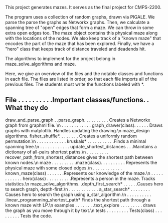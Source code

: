This project generates mazes. It serves as the final project for CMPS-2200.

The program uses a collection of random graphs, drawn via PIGALE.
We parse the parse the graphs as Networkx graphs.
Then, we calculate a spanning tree of "open" edges that form a maze. We can throw in some extra open edges too.
The maze object contains this physical maze along with the locations of the nodes.
We also keep track of a "known maze" that encodes the part of the maze that has been explored.
Finally, we have a "hero" class that keeps track of distance traveled and deadends hit.

The algorithms to implement for the project belong in maze_solve_algorithms and maze.

Here, we give an overview of the files and the notable classes and functions in each file. The files are listed in order, so that each file imports all of the previous files. The students must write the functions labeled with *.

File . . . . . . . . . .Important classes/functions. . What they do
--------------
draw_and_parse_graph . .parse_graph. . . . . . . . . . Creates a Networkx graph from graphml file. \n
. . . . . . . . . . . . graph_drawer(class). . . . . . Draws graphs with matplotlib. Handles updating the drawing.\n
maze_design algorithms. fisher_shuffle*. . . . . . . . Creates a uniformly random permutation.\n
. . . . . . . . . . . . kruskals* . . . . . . . . . . .Finds a minimal spanning tree.\n
. . . . . . . . . . . . update_shortest_distances . . .Maintains a dictionary of all-pairs shortest paths.\n
. . . . . . . . . recover_path_from_shortest_distances gives the shortest path between known nodes.\n
maze . . . . . . . . . .maze(class). . . . . . . . . . Represents the physical maze with some closed edges.\n
. . . . . . . . . . . . known_maze(class) . . . . . . .Represents our knowledge of the maze.\n
. . . . . . . . . . . . hero(class) . . . . . . . . . .Represents a person in the maze. Tracks statistics.\n
maze_solve_algorithms. .depth_first_search* . . . . . .Causes hero to search graph, depth-first.\n
. . . . . . . . . . . . a_star_search* . . . . . . . . Causes hero to search the graph using a_star_algorithm.\n
. . . . . . . . . . .linear_programming_shortest_path* Finds the shortest path through a known maze with LP.\n
examples . . . . . . . .text_explore . . . . . . . . . draws the graph as you move through it by text.\n
tests . . . . . . . . . Tests(class) . . . . . . . . . Tests the code.